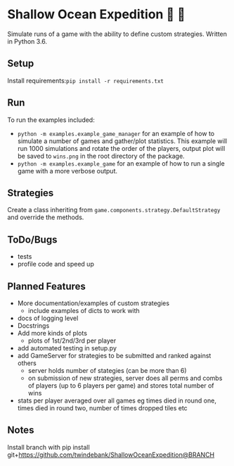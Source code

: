 # Shallow Ocean Expedition :ocean: :ship:

Simulate runs of a game with the ability to define custom strategies. 
Written in Python 3.6.

## Setup
Install requirements:`pip install -r requirements.txt`

## Run
To run the examples included: 
- `python -m examples.example_game_manager` for an example of 
how to simulate a number of games and gather/plot statistics. 
This example will run 1000 simulations and rotate the order of the players, output plot will be saved to `wins.png` in the root directory of the package.
- `python -m examples.example_game` for an example of how to 
run a single game with a more verbose output.

## Strategies
Create a class inheriting from `game.components.strategy.DefaultStrategy` and override the methods.


## ToDo/Bugs
- tests
- profile code and speed up


## Planned Features
- More documentation/examples of custom strategies
    * include examples of dicts to work with
- docs of logging level
- Docstrings
- Add more kinds of plots
    * plots of 1st/2nd/3rd per player
- add automated testing in setup.py
- add GameServer for strategies to be submitted and ranked against others
    * server holds number of stategies (can be more than 6)
    * on submission of new strategies, server does all perms and combs of players (up to 6 players per game) and stores total number of wins
- stats per player averaged over all games eg times died in round one, times died in round two, number of times dropped tiles etc

## Notes
Install branch with pip install git+https://github.com/twindebank/ShallowOceanExpedition@BRANCH 


